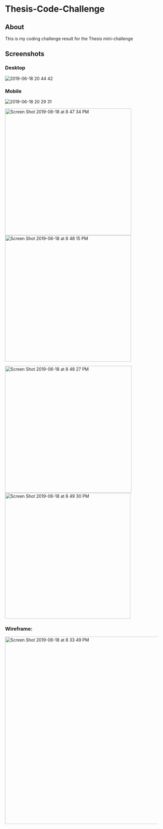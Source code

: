 # Thesis-Code-Challenge

## About
This is my coding challenge result for the Thesis mini-challenge

## Screenshots

### Desktop

![2019-06-18 20 44 42](https://user-images.githubusercontent.com/20582868/59733127-0869f200-920a-11e9-99ac-37fdecfdc2d7.gif)

### Mobile

![2019-06-18 20 29 31](https://user-images.githubusercontent.com/20582868/59732536-ee2f1480-9207-11e9-9ae6-d24526a2e3c4.gif)


<img width="416" alt="Screen Shot 2019-06-18 at 8 47 34 PM" src="https://user-images.githubusercontent.com/20582868/59733302-aeb5f780-920a-11e9-8b10-208c5627c0a9.png">       <img width="415" alt="Screen Shot 2019-06-18 at 8 48 15 PM" src="https://user-images.githubusercontent.com/20582868/59733311-b8d7f600-920a-11e9-8121-0a454694cfc8.png">

<img width="417" alt="Screen Shot 2019-06-18 at 8 48 27 PM" src="https://user-images.githubusercontent.com/20582868/59733320-bf666d80-920a-11e9-94c7-d3ff4815d32c.png">       <img width="413" alt="Screen Shot 2019-06-18 at 8 49 30 PM" src="https://user-images.githubusercontent.com/20582868/59733328-c8573f00-920a-11e9-9680-5d7fb58b5196.png">

### Wireframe:

<img width="615" alt="Screen Shot 2019-06-18 at 8 33 49 PM" src="https://user-images.githubusercontent.com/20582868/59732660-71506a80-9208-11e9-9e4c-93575fa8bc90.png">
